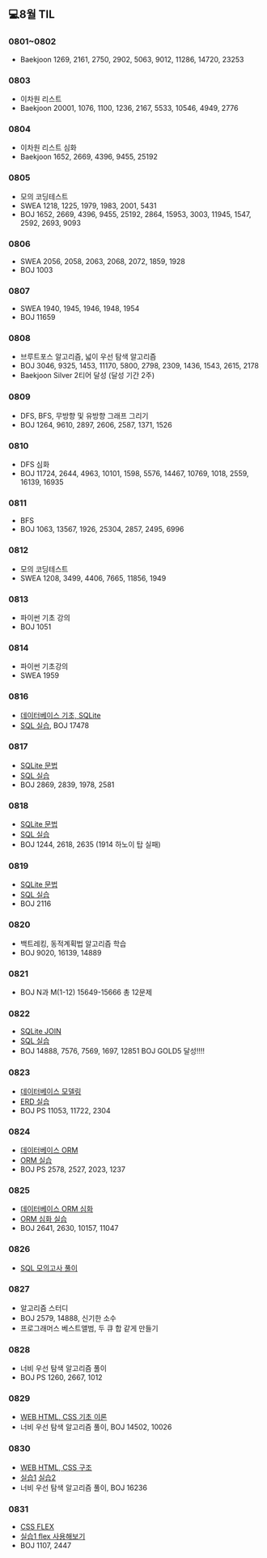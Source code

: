 ## 💻8월 TIL

### 0801~0802

* Baekjoon 1269, 2161, 2750, 2902, 5063, 9012, 11286, 14720, 23253

### 0803

* 이차원 리스트
* Baekjoon 20001, 1076, 1100, 1236, 2167, 5533, 10546, 4949, 2776

### 0804

* 이차원 리스트 심화
* Baekjoon 1652, 2669, 4396, 9455, 25192

### 0805

* 모의 코딩테스트
* SWEA 1218, 1225, 1979, 1983, 2001, 5431
* BOJ 1652, 2669, 4396, 9455, 25192, 2864, 15953, 3003, 11945, 1547, 2592, 2693, 9093

### 0806

* SWEA 2056, 2058, 2063, 2068, 2072, 1859, 1928
* BOJ 1003

### 0807

* SWEA 1940, 1945, 1946, 1948, 1954
* BOJ 11659 

### 0808

* 브루트포스 알고리즘, 넓이 우선 탐색 알고리즘
* BOJ 3046, 9325, 1453, 11170, 5800, 2798, 2309, 1436, 1543, 2615, 2178
* Baekjoon Silver 2티어 달성 (달성 기간 2주)

### 0809

* DFS, BFS, 무방향 및 유방향 그래프 그리기
* BOJ 1264, 9610, 2897, 2606, 2587, 1371, 1526

### 0810

* DFS 심화
* BOJ 11724, 2644, 4963, 10101, 1598, 5576, 14467, 10769, 1018, 2559, 16139, 16935

### 0811

* BFS
* BOJ 1063, 13567, 1926, 25304, 2857, 2495, 6996

### 0812

* 모의 코딩테스트
* SWEA 1208, 3499, 4406, 7665, 11856, 1949

### 0813

* 파이썬 기초 강의
* BOJ 1051

### 0814

* 파이썬 기초강의
* SWEA 1959

### 0816

* [데이터베이스 기초, SQLite](./수업내용/Database/DB_day1.md)
* [SQL 실습](./수업내용/Database/01실습.md), BOJ 17478

### 0817

* [SQLite 문법](./수업내용/Database/DB_day2.md)
* [SQL 실습](./수업내용/Database/02실습.md)
* BOJ 2869, 2839, 1978, 2581

### 0818

* [SQLite 문법](./수업내용/Database/DB_day3.md)
* [SQL 실습](./수업내용/Database/03실습.md)
* BOJ 1244, 2618, 2635 (1914 하노이 탑 실패)

### 0819

* [SQLite 문법](./수업내용/Database/DB_day4.md)
* [SQL 실습](./수업내용/Database/04실습.md)
* BOJ 2116

### 0820

* 백트레킹, 동적계획법 알고리즘 학습
* BOJ 9020, 16139, 14889

### 0821

* BOJ N과 M(1-12) 15649-15666 총 12문제

### 0822

* [SQLite JOIN](./수업내용/Database/DB_day5.md)
* [SQL 실습](./수업내용/Database/05실습.md)
* BOJ 14888, 7576, 7569, 1697, 12851 BOJ GOLD5 달성!!!!

### 0823

* [데이터베이스 모델링](./수업내용/Database/DB_day6.md)
* [ERD 실습](./수업내용/0823/insta.drawio)
* BOJ PS 11053, 11722, 2304

### 0824

* [데이터베이스 ORM](./수업내용/ORM/DB_day7.md)
* [ORM 실습](./수업내용/ORM/DB_07.md)
* BOJ PS 2578, 2527, 2023, 1237

### 0825

* [데이터베이스 ORM 심화](./수업내용/ORM/DB_day8.md)
* [ORM 심화 실습](./수업내용/ORM/DB_08.md)
* BOJ 2641, 2630, 10157, 11047

### 0826

* [SQL 모의고사 풀이](./수업내용/0826/prob.sql)

### 0827

* 알고리즘 스터디
* BOJ 2579, 14888, 신기한 소수
* 프로그래머스 베스트앨범, 두 큐 합 같게 만들기

### 0828

* 너비 우선 탐색 알고리즘 풀이
* BOJ PS 1260, 2667, 1012

### 0829

* [WEB HTML, CSS 기초 이론](./수업내용/0829/web_day1.md)
* 너비 우선 탐색 알고리즘 풀이, BOJ 14502, 10026

### 0830

* [WEB HTML, CSS 구조](./수업내용/0830/web_day2.md)
* [실습1](./수업내용/0830/실습1/README.md) [실습2](./수업내용/0830/실습2/README.md)
* 너비 우선 탐색 알고리즘 풀이, BOJ 16236

### 0831

* [CSS FLEX](./수업내용/0831/web_day3.md)
* [실습1 flex 사용해보기](./수업내용/0831/실습1/style.css)
* BOJ 1107, 2447